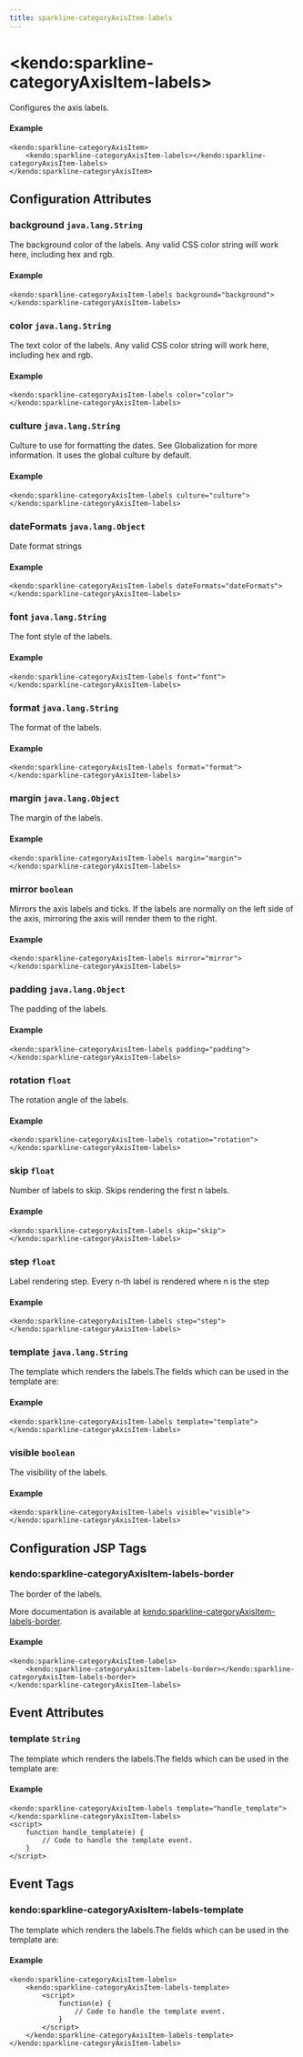 ```yaml
---
title: sparkline-categoryAxisItem-labels
---
```


# \<kendo:sparkline-categoryAxisItem-labels\>

Configures the axis labels.

#### Example
    <kendo:sparkline-categoryAxisItem>
        <kendo:sparkline-categoryAxisItem-labels></kendo:sparkline-categoryAxisItem-labels>
    </kendo:sparkline-categoryAxisItem>

## Configuration Attributes

### background `java.lang.String`

The background color of the labels. Any valid CSS color string will work here, including hex and rgb.

#### Example
    <kendo:sparkline-categoryAxisItem-labels background="background">
    </kendo:sparkline-categoryAxisItem-labels>

### color `java.lang.String`

The text color of the labels. Any valid CSS color string will work here, including hex and rgb.

#### Example
    <kendo:sparkline-categoryAxisItem-labels color="color">
    </kendo:sparkline-categoryAxisItem-labels>

### culture `java.lang.String`

Culture to use for formatting the dates. See Globalization for more information.
It uses the global culture by default.

#### Example
    <kendo:sparkline-categoryAxisItem-labels culture="culture">
    </kendo:sparkline-categoryAxisItem-labels>

### dateFormats `java.lang.Object`

Date format strings

#### Example
    <kendo:sparkline-categoryAxisItem-labels dateFormats="dateFormats">
    </kendo:sparkline-categoryAxisItem-labels>

### font `java.lang.String`

The font style of the labels.

#### Example
    <kendo:sparkline-categoryAxisItem-labels font="font">
    </kendo:sparkline-categoryAxisItem-labels>

### format `java.lang.String`

The format of the labels.

#### Example
    <kendo:sparkline-categoryAxisItem-labels format="format">
    </kendo:sparkline-categoryAxisItem-labels>

### margin `java.lang.Object`

The margin of the labels.

#### Example
    <kendo:sparkline-categoryAxisItem-labels margin="margin">
    </kendo:sparkline-categoryAxisItem-labels>

### mirror `boolean`

Mirrors the axis labels and ticks.
If the labels are normally on the left side of the axis,
mirroring the axis will render them to the right.

#### Example
    <kendo:sparkline-categoryAxisItem-labels mirror="mirror">
    </kendo:sparkline-categoryAxisItem-labels>

### padding `java.lang.Object`

The padding of the labels.

#### Example
    <kendo:sparkline-categoryAxisItem-labels padding="padding">
    </kendo:sparkline-categoryAxisItem-labels>

### rotation `float`

The rotation angle of the labels.

#### Example
    <kendo:sparkline-categoryAxisItem-labels rotation="rotation">
    </kendo:sparkline-categoryAxisItem-labels>

### skip `float`

Number of labels to skip.
Skips rendering the first n labels.

#### Example
    <kendo:sparkline-categoryAxisItem-labels skip="skip">
    </kendo:sparkline-categoryAxisItem-labels>

### step `float`

Label rendering step.
Every n-th label is rendered where n is the step

#### Example
    <kendo:sparkline-categoryAxisItem-labels step="step">
    </kendo:sparkline-categoryAxisItem-labels>

### template `java.lang.String`

The template which renders the labels.The fields which can be used in the template are:

#### Example
    <kendo:sparkline-categoryAxisItem-labels template="template">
    </kendo:sparkline-categoryAxisItem-labels>

### visible `boolean`

The visibility of the labels.

#### Example
    <kendo:sparkline-categoryAxisItem-labels visible="visible">
    </kendo:sparkline-categoryAxisItem-labels>


##  Configuration JSP Tags

### kendo:sparkline-categoryAxisItem-labels-border

The border of the labels.

More documentation is available at [kendo:sparkline-categoryAxisItem-labels-border](/kendo-ui/api/wrappers/jsp/sparkline/categoryaxisitem-labels-border).

#### Example

    <kendo:sparkline-categoryAxisItem-labels>
        <kendo:sparkline-categoryAxisItem-labels-border></kendo:sparkline-categoryAxisItem-labels-border>
    </kendo:sparkline-categoryAxisItem-labels>


## Event Attributes

### template `String`

The template which renders the labels.The fields which can be used in the template are:


#### Example
    <kendo:sparkline-categoryAxisItem-labels template="handle_template">
    </kendo:sparkline-categoryAxisItem-labels>
    <script>
        function handle_template(e) {
            // Code to handle the template event.
        }
    </script>

## Event Tags

### kendo:sparkline-categoryAxisItem-labels-template

The template which renders the labels.The fields which can be used in the template are:


#### Example
    <kendo:sparkline-categoryAxisItem-labels>
        <kendo:sparkline-categoryAxisItem-labels-template>
            <script>
                function(e) {
                    // Code to handle the template event.
                }
            </script>
        </kendo:sparkline-categoryAxisItem-labels-template>
    </kendo:sparkline-categoryAxisItem-labels>

